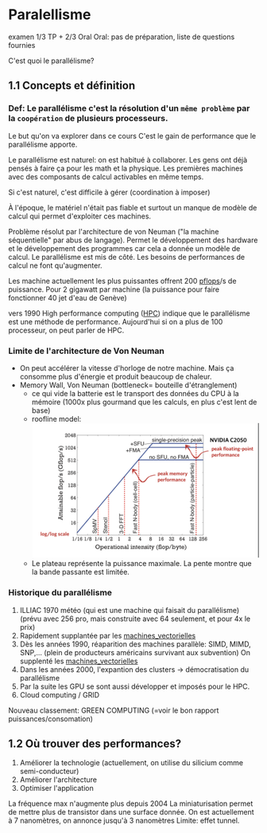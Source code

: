Paralellisme
============

examen 1/3 TP + 2/3 Oral
Oral: pas de préparation, liste de questions fournies

C'est quoi le parallélisme?

## 1.1 Concepts et définition
### **Def**: Le parallélisme c'est la résolution d'un `même problème` par la `coopération` de plusieurs processeurs.

Le but qu'on va explorer dans ce cours C'est le gain de performance que le parallélisme apporte.

Le parallélisme est naturel: on est habitué à collaborer. Les gens ont déjà pensés à faire ça pour les math et la physique.
Les premières machines avec des composants de calcul activables en même temps.

Si c'est naturel, c'est difficile à gérer (coordination à imposer)

À l'époque, le matériel n'était pas fiable et surtout un manque de modèle de calcul qui permet d'exploiter ces machines.

Problème résolut par l'architecture de von Neuman ("la machine séquentielle" par abus de langage).
Permet le développement des hardware et le développement des programmes car cela a donnée un modèle de calcul. Le parallélisme est mis de côté.
Les besoins de performances de calcul ne font qu'augmenter.

Les machine actuellement les plus puissantes offrent 200 [pflops](pflops)/s de puissance. Pour 2 gigawatt par machine (la puissance pour faire fonctionner 40 jet d'eau de Genève)

vers 1990 High performance computing ([HPC](HPC)) indique que le parallélisme est une méthode de performance.
Aujourd'hui si on a plus de 100 processeur, on peut parler de HPC.

### Limite de l'architecture de Von Neuman
* On peut accélérer la vitesse d'horloge de notre machine. Mais ça consomme plus d'énergie et produit beaucoup de chaleur.
* Memory Wall, Von Neuman (bottleneck= bouteille d'étranglement) 
	* ce qui vide la batterie est le transport des données du CPU à la mémoire (1000x plus gourmand que les calculs, en plus c'est lent de base)
	* roofline model:
	![roofline_model](../images/roofline_model.png)	
	* Le plateau représente la puissance maximale. La pente montre que la bande passante est limitée.

### Historique du parallélisme
1. ILLIAC 1970 météo (qui est une machine qui faisait du parallélisme) (prévu avec 256 pro, mais construite avec 64 seulement, et pour 4x le prix)
2. Rapidement supplantée par les [machines_vectorielles](machines_vectorielles)
3. Dès les années 1990, réaparition des machines parallèle: SIMD, MIMD, SNP,... (plein de producteurs américains survivant aux subvention) On supplenté les [machines_vectorielles](machines_vectorielles)
4. Dans les années 2000, l'expantion des clusters -> démocratisation du parallélisme
5. Par la suite les GPU se sont aussi développer et imposés pour le HPC.
6. Cloud computing / GRID

Nouveau classement: GREEN COMPUTING (=voir le bon rapport puissances/consomation)

## 1.2 Où trouver des performances?
1. Améliorer la technologie (actuellement, on utilise du silicium comme semi-conducteur)
2. Améliorer l'architecture
3. Optimiser l'application

La fréquence max n'augmente plus depuis 2004
La miniaturisation permet de mettre plus de transistor dans une surface donnée. On est actuellement à 7 nanomètres, on annonce jusqu'à 3 nanomètres
	Limite: effet tunnel.
